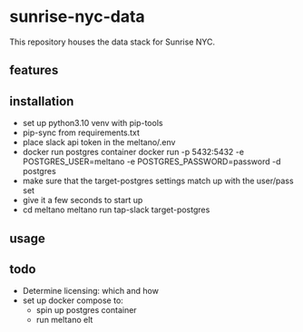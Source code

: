 # sunrise-nyc-data

This repository houses the data stack for Sunrise NYC.


## features

## installation

- set up python3.10 venv with pip-tools
- pip-sync from requirements.txt
- place slack api token in the meltano/.env
- docker run postgres container
  docker run -p 5432:5432 -e POSTGRES_USER=meltano -e POSTGRES_PASSWORD=password -d postgres
- make sure that the target-postgres settings match up with the user/pass set
- give it a few seconds to start up
- cd meltano
  meltano run tap-slack target-postgres


## usage

## todo

- Determine licensing: which and how
- set up docker compose to:
  - spin up postgres container
  - run meltano elt
